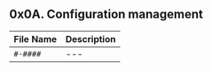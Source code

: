 ## 0x0A. Configuration management 

| File Name | Description     |
| ------------ | ------------    |
| `#-####` | --- |
